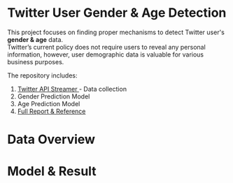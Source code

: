 # Twitter User Gender & Age Detection

This project focuses on finding proper mechanisms to detect Twitter user's **gender & age** data.        
Twitter’s current policy does not require users to reveal any personal information, however, user demographic data is valuable for various business purposes.

The repository includes: 
  1. [Twitter API Streamer ](Notebooks/Twitter_app_streamer.ipynb) - Data collection
  2. Gender Prediction Model
  3. Age Prediction Model
  4. [Full Report & Reference](https://docs.google.com/document/d/17D5Vw6b8qzrclFOiHboAuqG0-ux_lSAIBitlC9Z0mto/edit?usp=sharing)

# Data Overview
# Model & Result
